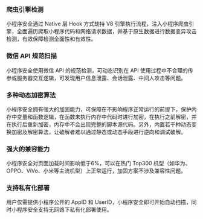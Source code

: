 
### 爬虫引擎检测
小程序安全通过 Native 层 Hook 方式劫持 V8 引擎执行流程，注入小程序爬虫引擎，全面遍历爬取小程序代码和网络请求数据，并基于原生数据进行数据变异攻击检测，有效保障检测全面性和有效性。
### 微信 API 规范扫描
小程序安全使用微信 API 的规范检测，可动态识别在 API 使用过程中不合理的传参或服务器交互逻辑，可发现用户信息泄露、会话泄露、中间人攻击等问题。
### 多种动态加密算法
小程序安全拥有强大的加固能力，可保障在不影响程序正常运行的前提下，保护内存中变量和函数逻辑，在函数未执行内存中代码时进行加密，在执行之前解密，并在执行后重新加密，内存中不会出现完整的脚本源代码。另外，内置若干种动态变换加密及解密算法，让破解者难以通过静态或动态手段进行逆向和调试破解。
### 强大的兼容能力
小程序安全对页面加载时间影响低于6%，可以在热门 Top300 机型（如华为、OPPO、ViVo、小米等主流机型）上正常运行，加固方案不涉及兼容性问题。
### 支持私有化部署
用户仅需提供小程序公开的 AppID 和 UserID，小程序安全即可开始自动扫描，同时小程序安全支持无网络下私有化部署使用。
